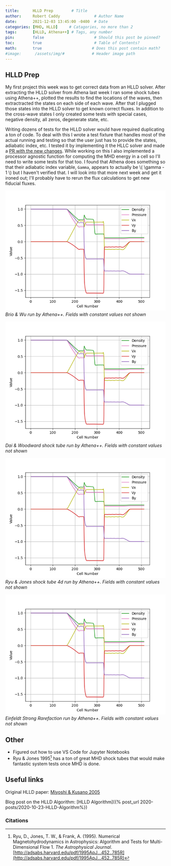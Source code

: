 ```yaml
---
title:      HLLD Prep        # Title
author:     Robert Caddy               # Author Name
date:       2021-12-03 13:45:00 -0400  # Date
categories: [MHD, HLLD]     # Catagories, no more than 2
tags:       [HLLD, Athena++] # Tags, any number
pin:        false                      # Should this post be pinned?
toc:        true                       # Table of Contents?
math:       true                      # Does this post contain math?
#image:      /assets/img/#            # Header image path
---
```


## HLLD Prep

My first project this week was to get correct data from an HLLD solver. After
extracting the HLLD solver from Athena last week I ran some shock tubes using
Athena++, plotted the results to find the locations of the waves, then
extractracted the states on each side of each wave. After that I plugged those
states into the HLLD solver to get known correct fluxes. In addition to the
cross-wave states I only created some tests with special cases, negative
density, all zeros, degenerate state, etc.

Writing dozens of tests for the HLLD solver would have required duplicating a
ton of code. To deal with this I wrote a test fixture that handles most of the
actual running and testing so that the user just has to provide the states,
adiabatic index, etc. I tested it by implementing it the HLLC solver and made a
[PR with the new changes](https://github.com/cholla-hydro/cholla/pull/109).
While working on this I also implemented a processor agnostic function for
computing the MHD energy in a cell so I'll need to write some tests for that
too. I found that Athena does something so that their adiabatic index variable,
`Gamma`, appears to actually be \\( \gamma - 1 \\) but I haven't verified that.
I will look into that more next week and get it ironed out; I'll probably have
to rerun the flux calculations to get new fiducial fluxes.

![Brio & Wu](/assets/img/2021-post-assets/12-December/2021-12-13-Brio-Wu.png)
*Brio & Wu run by Athena++. Fields with constant values not shown*

![Dai & Woodward](/assets/img/2021-post-assets/12-December/2021-12-13-Brio-Wu.png)
*Dai & Woodward shock tube run by Athena++. Fields with constant values not shown*

![Ryu & Jones](/assets/img/2021-post-assets/12-December/2021-12-13-Brio-Wu.png)
*Ryu & Jones shock tube 4d run by Athena++. Fields with constant values not shown*

![EFR](/assets/img/2021-post-assets/12-December/2021-12-13-Brio-Wu.png)
*Einfeldt Strong Rarefaction run by Athena++. Fields with constant values not shown*

## Other

- Figured out how to use VS Code for Jupyter Notebooks
- Ryu & Jones 1995[^rj] has a ton of great MHD shock tubes that would make
  fantastic system tests once MHD is done.

## Useful links

Original HLLD paper: [Miyoshi & Kusano 2005](https://www.sciencedirect.com/science/article/pii/S0021999105001142?via%3Dihub)

Blog post on the HLLD Algorithm: [HLLD Algorithm]({% post_url 2020-posts/2020-10-23-HLLD-Algorithm%})

### Citations

[^rj]: Ryu, D., Jones, T. W., &#38; Frank, A. (1995). Numerical
    Magnetohydrodynamics in Astrophysics: Algorithm and Tests for
    Multi-Dimensional Flow 1. *The Astrophysical Journal*.
    [http://adsabs.harvard.edu/pdf/1995ApJ...452..785R](http://adsabs.harvard.edu/pdf/1995ApJ...452..785R)
